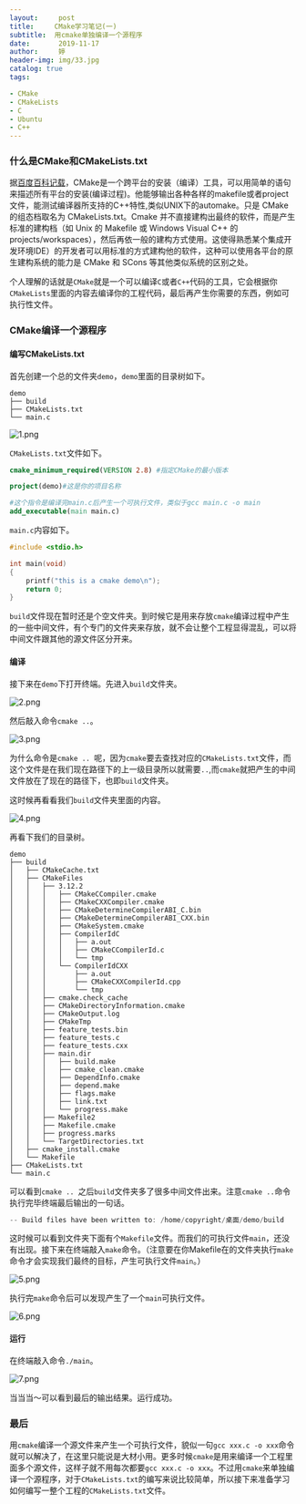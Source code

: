 ```yaml
---
layout:     post   				   
title:     CMake学习笔记(一)			
subtitle:  用cmake单独编译一个源程序
date:       2019-11-17				
author:     婷                             
header-img: img/33.jpg 	
catalog: true 						
tags:							

- CMake
- CMakeLists
- C
- Ubuntu
- C++
---
```




### 什么是CMake和CMakeLists.txt

据[百度百科记载](https://baike.baidu.com/item/cmake/7138032?fr=aladdin)，CMake是一个跨平台的安装（编译）工具，可以用简单的语句来描述所有平台的安装(编译过程)。他能够输出各种各样的makefile或者project文件，能测试编译器所支持的C++特性,类似UNIX下的automake。只是 CMake 的组态档取名为 CMakeLists.txt。Cmake 并不直接建构出最终的软件，而是产生标准的建构档（如 Unix 的 Makefile 或 Windows Visual C++ 的 projects/workspaces），然后再依一般的建构方式使用。这使得熟悉某个集成开发环境IDE）的开发者可以用标准的方式建构他的软件，这种可以使用各平台的原生建构系统的能力是 CMake 和 SCons 等其他类似系统的区别之处。

个人理解的话就是`CMake`就是一个可以编译`C`或者`C++`代码的工具，它会根据你`CMakeLists`里面的内容去编译你的工程代码，最后再产生你需要的东西，例如可执行性文件。

### CMake编译一个源程序

#### 编写CMakeLists.txt

首先创建一个总的文件夹`demo`，`demo`里面的目录树如下。

```
demo
├── build
├── CMakeLists.txt
└── main.c
```

![1.png](https://i.loli.net/2019/11/17/ZJ1xRmETLNtBehI.png)

`CMakeLists.txt`文件如下。

```cmake
cmake_minimum_required(VERSION 2.8) #指定CMake的最小版本

project(demo)#这是你的项目名称

#这个指令是编译完main.c后产生一个可执行文件，类似于gcc main.c -o main
add_executable(main main.c)
```

`main.c`内容如下。

```c
#include <stdio.h>

int main(void)
{
	printf("this is a cmake demo\n");
	return 0;
}
```

`build`文件现在暂时还是个空文件夹。到时候它是用来存放`cmake`编译过程中产生的一些中间文件，有个专门的文件夹来存放，就不会让整个工程显得混乱，可以将中间文件跟其他的源文件区分开来。

#### 编译

接下来在`demo`下打开终端。先进入`build`文件夹。

![2.png](https://i.loli.net/2019/11/17/zKJNYb6VCItUfsX.png)

然后敲入命令`cmake ..`。

![3.png](https://i.loli.net/2019/11/17/AO4RsKTuGjni3wE.png)

为什么命令是`cmake .. `呢，因为`cmake`要去查找对应的`CMakeLists.txt`文件，而这个文件是在我们现在路径下的上一级目录所以就需要`..`,而`cmake`就把产生的中间文件放在了现在的路径下，也即`build`文件夹。

这时候再看看我们`build`文件夹里面的内容。

![4.png](https://i.loli.net/2019/11/17/3PkNh9pyFE6t5d7.png)

再看下我们的目录树。

```
demo
├── build
│   ├── CMakeCache.txt
│   ├── CMakeFiles
│   │   ├── 3.12.2
│   │   │   ├── CMakeCCompiler.cmake
│   │   │   ├── CMakeCXXCompiler.cmake
│   │   │   ├── CMakeDetermineCompilerABI_C.bin
│   │   │   ├── CMakeDetermineCompilerABI_CXX.bin
│   │   │   ├── CMakeSystem.cmake
│   │   │   ├── CompilerIdC
│   │   │   │   ├── a.out
│   │   │   │   ├── CMakeCCompilerId.c
│   │   │   │   └── tmp
│   │   │   └── CompilerIdCXX
│   │   │       ├── a.out
│   │   │       ├── CMakeCXXCompilerId.cpp
│   │   │       └── tmp
│   │   ├── cmake.check_cache
│   │   ├── CMakeDirectoryInformation.cmake
│   │   ├── CMakeOutput.log
│   │   ├── CMakeTmp
│   │   ├── feature_tests.bin
│   │   ├── feature_tests.c
│   │   ├── feature_tests.cxx
│   │   ├── main.dir
│   │   │   ├── build.make
│   │   │   ├── cmake_clean.cmake
│   │   │   ├── DependInfo.cmake
│   │   │   ├── depend.make
│   │   │   ├── flags.make
│   │   │   ├── link.txt
│   │   │   └── progress.make
│   │   ├── Makefile2
│   │   ├── Makefile.cmake
│   │   ├── progress.marks
│   │   └── TargetDirectories.txt
│   ├── cmake_install.cmake
│   └── Makefile
├── CMakeLists.txt
└── main.c
```

可以看到`cmake .. `之后`build`文件夹多了很多中间文件出来。注意`cmake ..`命令执行完毕终端最后输出的一句话。

```c
-- Build files have been written to: /home/copyright/桌面/demo/build
```

这时候可以看到文件夹下面有个`Makefile`文件。而我们的可执行文件`main`，还没有出现。接下来在终端敲入`make`命令。（注意要在你Makefile在的文件夹执行`make`命令才会实现我们最终的目标，产生可执行文件`main`。）

![5.png](https://i.loli.net/2019/11/17/t8lPaz9NwoQJyS3.png)

执行完`make`命令后可以发现产生了一个`main`可执行文件。

![6.png](https://i.loli.net/2019/11/17/EoPdZRnMrtHsWUI.png)

#### 运行

在终端敲入命令`./main`。

![7.png](https://i.loli.net/2019/11/17/uRne7jpQBYvZGJr.png)

当当当～可以看到最后的输出结果。运行成功。

### 最后

用`cmake`编译一个源文件来产生一个可执行文件，貌似一句`gcc xxx.c -o xxx`命令就可以解决了，在这里只能说是大材小用。更多时候`cmake`是用来编译一个工程里面多个源文件，这样子就不用每次都要`gcc xxx.c -o xxx`。不过用`cmake`来单独编译一个源程序，对于`CMakeLists.txt`的编写来说比较简单，所以接下来准备学习如何编写一整个工程的`CMakeLists.txt`文件。







